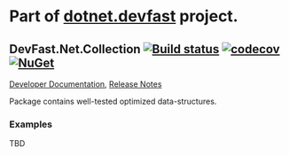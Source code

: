 # Part of [dotnet.devfast](https://github.com/samaysar/dotnet.devfast) project.

## DevFast.Net.Collection [![Build status](https://ci.appveyor.com/api/projects/status/90ghvu430nqogkxk?svg=true)](https://ci.appveyor.com/project/samaysar/dotnet-devfast-collection) [![codecov](https://codecov.io/gh/samaysar/dotnet.devfast.collection/graph/badge.svg?token=QUy5DcVMGS)](https://codecov.io/gh/samaysar/dotnet.devfast.collection) [![NuGet](https://buildstats.info/nuget/DevFast.Net.Collection)](https://www.nuget.org/packages/DevFast.Net.Collection)
[Developer Documentation](https://github.com/samaysar/dotnet.devfast.collection/blob/master/docs/index.md 'index'), [Release Notes](https://raw.githubusercontent.com/samaysar/dotnet.devfast.collection/master/ReleaseNotes.txt)

Package contains well-tested optimized data-structures.

### Examples
TBD